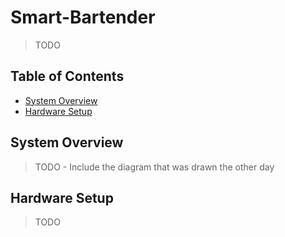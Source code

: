 # Smart-Bartender
> TODO

## Table of Contents
- [System Overview](#system-overview)
- [Hardware Setup](#hardware-setup)

## System Overview
> TODO - Include the diagram that was drawn the other day

## Hardware Setup
> TODO
